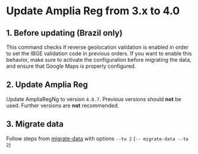 ﻿# Update Amplia Reg from 3.x to 4.0

## 1. Before updating (Brazil only)

This command checks if reverse geolocation validation is enabled in order to set the IBGE validation code in previous orders. If you want to enable this behavior, make sure to activate the configuration before migrating the data, and ensure that Google Maps is properly configured.

## 2. Update Amplia Reg

Update AmpliaRegNg to version `4.0.7`. Previous versions should **not** be used. Further versions are **not** recommended.

## 3. Migrate data

Follow steps from [migrate-data](tool/migrate-data.md) with options `--to 2` (`-- migrate-data --to 2`)